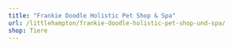 ```yaml
---
title: "Frankie Doodle Holistic Pet Shop & Spa"
url: /littlehampton/frankie-doodle-holistic-pet-shop-und-spa/
shop: Tiere
---
```

